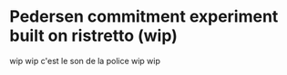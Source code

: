 # Pedersen commitment experiment built on ristretto (wip)

wip wip c'est le son de la police wip wip

